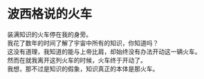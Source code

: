 # 波西格说的火车

装满知识的火车停在我的身旁。  
我花了数年的时间了解了宇宙中所有的知识，你知道吗？  
这没有道理，我知道的能与上帝比肩，却始终没有办法开动这一辆火车。  
然而在就我离开这列火车的时候，火车终于开动了。  
我想，那不过是知识的假象，知识真正的本体是那火车。  
